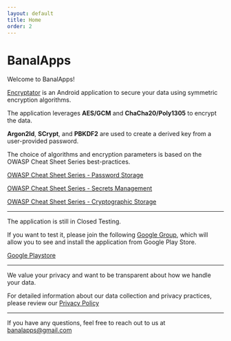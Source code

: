 ```yaml
---
layout: default
title: Home
order: 2
---
```


# BanalApps

Welcome to BanalApps!

[Encryptator](https://play.google.com/store/apps/details?id=com.monks.banalapps.encryptator) is an Android application to secure your data using symmetric encryption algorithms.

The application leverages **AES/GCM** and **ChaCha20/Poly1305** to encrypt the data.

**Argon2Id**, **SCrypt**, and **PBKDF2** are used to create a derived key from a user-provided password.

The choice of algorithms and encryption parameters is based on the OWASP Cheat Sheet Series best-practices.

[OWASP Cheat Sheet Series - Password Storage](https://cheatsheetseries.owasp.org/cheatsheets/Password_Storage_Cheat_Sheet.html)

[OWASP Cheat Sheet Series - Secrets Management](https://cheatsheetseries.owasp.org/cheatsheets/Secrets_Management_Cheat_Sheet.html#71-encryption-types-to-use)

[OWASP Cheat Sheet Series - Cryptographic Storage](https://cheatsheetseries.owasp.org/cheatsheets/Cryptographic_Storage_Cheat_Sheet.html)

---

The application is still in Closed Testing.

If you want to test it, please join the following [Google Group](https://groups.google.com/g/testers-community), which will allow you to see and install the application from Google Play Store.

[Google Playstore](https://play.google.com/store/apps/details?id=com.monks.banalapps.encryptator)

---


We value your privacy and want to be transparent about how we handle your data.

For detailed information about our data collection and privacy practices, please review our [Privacy Policy](https://banalapps.github.io/PRIVACY)

---

If you have any questions, feel free to reach out to us at [banalapps@gmail.com](mailto:banalapps@gmail.com)
